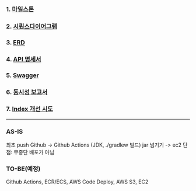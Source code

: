 
### 1. [마일스톤](https://github.com/JGwanghou/hhplus-ecommerce/blob/main/docs/01_Milestone.md)

### 2. [시퀀스다이어그램](https://github.com/JGwanghou/hhplus-ecommerce/blob/main/docs/02_SequenceDiagram.md)

### 3. [ERD](https://github.com/JGwanghou/hhplus-ecommerce/blob/main/docs/03_ERD.md)
    
### 4. [API 명세서](https://github.com/JGwanghou/hhplus-ecommerce/blob/main/docs/04_API.md)

### 5. [Swagger](https://github.com/JGwanghou/hhplus-ecommerce/blob/main/docs/05_Swagger.md)

### 6. [동시성 보고서](https://github.com/JGwanghou/hhplus-ecommerce/blob/main/docs/06_Concurrently.md)

### 7. [Index 개선 시도](https://kh-well.tistory.com/76)

---

### AS-IS
최초 push 
Github -> Github Actions (JDK, ./gradlew 빌드) jar 넘기기 -> ec2
단점: 무중단 배포가 아님

### TO-BE(예정)
Github Actions, ECR/ECS, AWS Code Deploy, AWS S3, EC2

